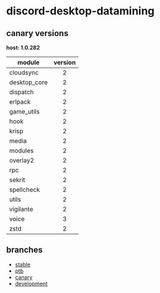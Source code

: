 # discord-desktop-datamining

## canary versions

**host: 1.0.282**

| module | version |
| ------ | :-----: |
| cloudsync | 2 |
| desktop_core | 2 |
| dispatch | 2 |
| erlpack | 2 |
| game_utils | 2 |
| hook | 2 |
| krisp | 2 |
| media | 2 |
| modules | 2 |
| overlay2 | 2 |
| rpc | 2 |
| sekrit | 2 |
| spellcheck | 2 |
| utils | 2 |
| vigilante | 2 |
| voice | 3 |
| zstd | 2 |

## branches

- [stable](https://github.com/OpenAsar/discord-desktop-datamining/tree/stable)
- [ptb](https://github.com/OpenAsar/discord-desktop-datamining/tree/ptb)
- [canary](https://github.com/OpenAsar/discord-desktop-datamining/tree/canary)
- [development](https://github.com/OpenAsar/discord-desktop-datamining/tree/development)